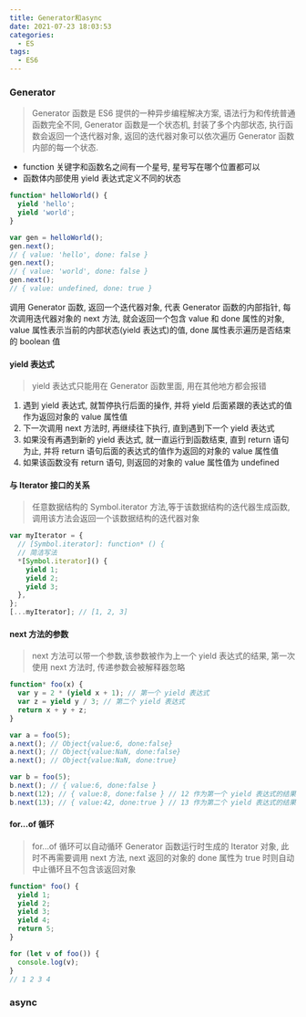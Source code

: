 ```yaml
---
title: Generator和async
date: 2021-07-23 18:03:53
categories:
  - ES
tags:
  - ES6
---
```


### Generator

> Generator 函数是 ES6 提供的一种异步编程解决方案, 语法行为和传统普通函数完全不同, Generator 函数是一个状态机, 封装了多个内部状态, 执行函数会返回一个迭代器对象, 返回的迭代器对象可以依次遍历 Generator 函数内部的每一个状态.

- function 关键字和函数名之间有一个星号, 星号写在哪个位置都可以
- 函数体内部使用 yield 表达式定义不同的状态

```javascript
function* helloWorld() {
  yield 'hello';
  yield 'world';
}

var gen = helloWorld();
gen.next();
// { value: 'hello', done: false }
gen.next();
// { value: 'world', done: false }
gen.next();
// { value: undefined, done: true }
```

调用 Generator 函数, 返回一个迭代器对象, 代表 Generator 函数的内部指针, 每次调用迭代器对象的 next 方法, 就会返回一个包含 value 和 done 属性的对象, value 属性表示当前的内部状态(yield 表达式)的值, done 属性表示遍历是否结束的 boolean 值

#### yield 表达式

> yield 表达式只能用在 Generator 函数里面, 用在其他地方都会报错

1. 遇到 yield 表达式, 就暂停执行后面的操作, 并将 yield 后面紧跟的表达式的值作为返回对象的 value 属性值
2. 下一次调用 next 方法时, 再继续往下执行, 直到遇到下一个 yield 表达式
3. 如果没有再遇到新的 yield 表达式, 就一直运行到函数结束, 直到 return 语句为止, 并将 return 语句后面的表达式的值作为返回的对象的 value 属性值
4. 如果该函数没有 return 语句, 则返回的对象的 value 属性值为 undefined

#### 与 Iterator 接口的关系

> 任意数据结构的 Symbol.iterator 方法,等于该数据结构的迭代器生成函数,调用该方法会返回一个该数据结构的迭代器对象

```javascript
var myIterator = {
  // [Symbol.iterator]: function* () {
  // 简洁写法
  *[Symbol.iterator]() {
    yield 1;
    yield 2;
    yield 3;
  },
};
[...myIterator]; // [1, 2, 3]
```

#### next 方法的参数

> next 方法可以带一个参数,该参数被作为上一个 yield 表达式的结果, 第一次使用 next 方法时, 传递参数会被解释器忽略

```javascript
function* foo(x) {
  var y = 2 * (yield x + 1); // 第一个 yield 表达式
  var z = yield y / 3; // 第二个 yield 表达式
  return x + y + z;
}

var a = foo(5);
a.next(); // Object{value:6, done:false}
a.next(); // Object{value:NaN, done:false}
a.next(); // Object{value:NaN, done:true}

var b = foo(5);
b.next(); // { value:6, done:false }
b.next(12); // { value:8, done:false } // 12 作为第一个 yield 表达式的结果
b.next(13); // { value:42, done:true } // 13 作为第二个 yield 表达式的结果
```

#### for...of 循环

> for...of 循环可以自动循环 Generator 函数运行时生成的 Iterator 对象, 此时不再需要调用 next 方法, next 返回的对象的 done 属性为 true 时则自动中止循环且不包含该返回对象

```javascript
function* foo() {
  yield 1;
  yield 2;
  yield 3;
  yield 4;
  return 5;
}

for (let v of foo()) {
  console.log(v);
}
// 1 2 3 4
```

### async
